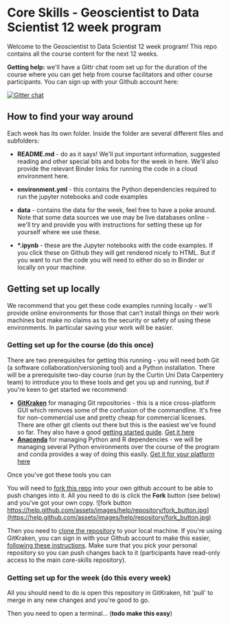 #  Core Skills - Geoscientist to Data Scientist 12 week program

Welcome to the Geoscientist to Data Scientist 12 week program! This repo contains all the course content for the next 12 weeks.

**Getting help:** we'll have a Gittr chat room set up for the duration of the course where you can get help from course facilitators and other course participants. You can sign up with your Github account here: 

[![Gitter chat](https://badges.gitter.im/core-skills/participants.png)](https://gitter.im/core-skills/Participants)

## How to find your way around

Each week has its own folder. Inside the folder are several different files and subfolders:

- **README.md** - do as it says! We'll put important information, suggested reading and other special bits and bobs for the week in here. We'll also provide the relevant Binder links for running the code in a cloud environment here.

- **environment.yml** - this contains the Python dependencies required to run the jupyter notebooks and code examples

- **data** - contains the data for the week, feel free to have a poke around. Note that some data sources we use may be live databases online - we'll try and provide you with instructions for setting these up for yourself where we use these.

- **\*.ipynb** - these are the Jupyter notebooks with the code examples. If you click these on Github they will get rendered nicely to HTML. But if you want to run the code you will need to either do so in Binder or locally on your machine.

## Getting set up locally

We recommend that you get these code examples running locally - we'll provide online environments for those that can't install things on their work machines but make no claims as to the security or safety of using these environments. In particular saving your work will be easier. 

### Getting set up for the course (do this once)

There are two prerequisites for getting this running - you will need both Git (a software collaboration/versioning tool) and a Python installation. There will be a prerequisite two-day course (run by the Curtin Uni Data Carpentery team) to introduce you to these tools and get you up and running, but if you're keen to get started we recommend:

- [**GitKraken**](https://www.gitkraken.com) for managing Git repositories - this is a nice cross-platform GUI which removes some of the confusion of the commandline. It's free for non-commercial use and pretty cheap for commercial licenses. There are other git clients out there but this is the easiest we've found so far. They also have a good [getting started guide](https://support.gitkraken.com/start-here/guide). [Get it here](https://www.gitkraken.com/download)
- [**Anaconda**](https://www.anaconda.com/) for managing Python and R dependencies - we will be managing several Python environments over the course of the program and conda provides a way of doing this easily. [Get it for your platform here](https://www.anaconda.com/download)

Once you've got these tools you can 

You will need to [fork this repo](https://help.github.com/articles/fork-a-repo/) into your own github account to be able to push changes into it. All you need to do is click the **Fork** button (see below) and you've got your own copy. ![fork button	https://help.github.com/assets/images/help/repository/fork_button.jpg](https://help.github.com/assets/images/help/repository/fork_button.jpg)

Then you need to [clone the repository](https://help.github.com/articles/cloning-a-repository/) to your local machine. If you're using GitKraken, you can sign in with your Github account to make this easier, [following these instructions](https://support.gitkraken.com/working-with-repositories/open-clone-init). Make sure that you pick your personal repository so you can push changes back to it (participants have read-only access to the main core-skills repository).

### Getting set up for the week (do this every week)

All you should need to do is open this repository in GitKraken, hit 'pull' to merge in any new changes and you're good to go.

Then you need to open a terminal... (**todo make this easy**)